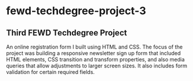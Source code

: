 # fewd-techdegree-project-3
 <h2>Third FEWD Techdegree Project</h2>
 
An online registration form I built using HTML and CSS. The focus of the project was building a responsive newsletter sign up form that included HTML elements, CSS transition and transform properties, and also media queries that allow adjustments to larger screen sizes. It also includes form validation for certain required fields.
